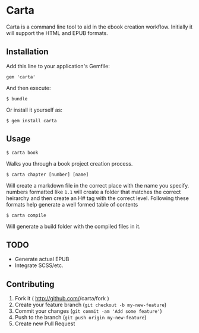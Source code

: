 # Carta

Carta is a command line tool to aid in the ebook creation workflow. Initially it will support the HTML and EPUB formats.

## Installation

Add this line to your application's Gemfile:

    gem 'carta'

And then execute:

    $ bundle

Or install it yourself as:

    $ gem install carta

## Usage

    $ carta book
Walks you through a book project creation process.

    $ carta chapter [number] [name]
Will create a markdown file in the correct place with the name you specify.
numbers formatted like `1.1` will create a folder that matches the correct heirarchy and then create an H# tag with the correct level. Following these formats help generate a well formed table of contents

    $ carta compile
Will generate a build folder with the compiled files in it.

## TODO
* Generate actual EPUB
* Integrate SCSS/etc.

## Contributing

1. Fork it ( http://github.com/<my-github-username>/carta/fork )
2. Create your feature branch (`git checkout -b my-new-feature`)
3. Commit your changes (`git commit -am 'Add some feature'`)
4. Push to the branch (`git push origin my-new-feature`)
5. Create new Pull Request

